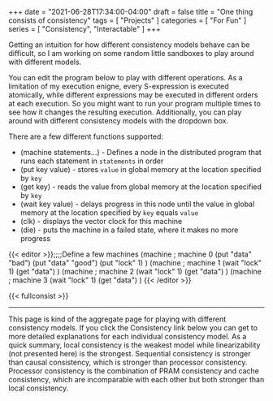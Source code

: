 +++
date = "2021-06-28T17:34:00-04:00"
draft = false
title = "One thing consists of consistency"
tags = [ "Projects" ]
categories = [ "For Fun" ]
series = [ "Consistency", "Interactable" ]
+++

Getting an intuition for how different consistency models behave can be difficult, 
so I am working on some random little sandboxes to play around with different models.

<!--more-->

You can edit the program below to play with different operations. As a limitation of my execution enigne, every S-expression is executed atomically,
while different expressions may be executed in different orders at each execution. So you might want to run your program
multiple times to see how it changes the resulting execution. Additionally, you can
play around with different consistency models with the dropdown box.

There are a few different functions supported:  
 - (machine statements...) - Defines a node in the distributed program that runs each statement in `statements` in order  
 - (put key value) - stores `value` in global memory at the location specified by `key`  
 - (get key) - reads the value from global memory at the location specified by `key`  
 - (wait key value) - delays progress in this node until the value in global memory at the location specified by `key` equals `value`  
 - (clk) - displays the vector clock for this machine  
 - (die) - puts the machine in a failed state, where it makes no more progress  

{{< editor >}};;;;Define a few machines
(machine ; machine 0
    (put "data" "bad")
    (put "data" "good")
    (put "lock" 1)
)
(machine ; machine 1
    (wait "lock" 1)
    (get "data")
)
(machine ; machine 2
    (wait "lock" 1)
    (get "data")
)
(machine ; machine 3
    (wait "lock" 1)
    (get "data")
)
{{< /editor >}}

{{< fullconsist >}}


-----------

This page is kind of the aggregate page for playing with different consistency models. If you
click the Consistency link below you can get to more detailed explanations for each individual consistency model. As a quick summary, local consistency is the weakest model while
linearizability (not presented here) is the strongest. Sequential consistency is stronger than causal consistency, which is stronger than processor consistency. Processor consistency
is the combination of PRAM consistency and cache consistency, which are incomparable with
each other but both stronger than local consistency.